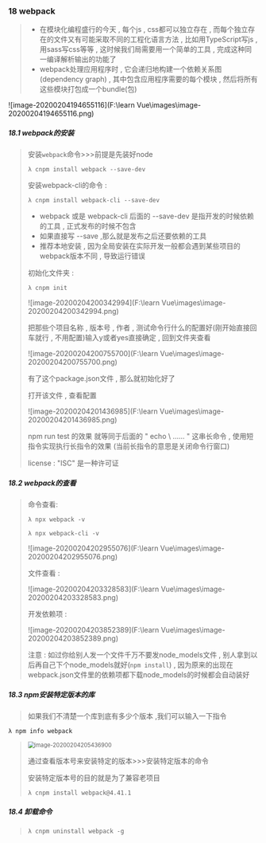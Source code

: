 ### 18 webpack

> - 在模块化编程盛行的今天 , 每个js , css都可以独立存在 , 而每个独立存在的文件又有可能采取不同的工程化语言方法 , 比如用TypeScript写js , 用sass写css等等 , 这时候我们局需要用一个简单的工具 , 完成这种同一编译解析输出的功能了
> - webpack处理应用程序时 , 它会递归地构建一个依赖关系图(dependency graph) , 其中包含应用程序需要的每个模块 , 然后将所有这些模块打包成一个bundle(包) 

![image-20200204194655116](F:\learn Vue\images\image-20200204194655116.png)

##### 18.1 webpack的安装

> 安装`webpack`命令>>>前提是先装好node
>
> ```nginx
> λ cnpm install webpack --save-dev
> ```
>
> 安装webpack-cli的命令 :
>
> ```nginx
> λ cnpm install webpack-cli --save-dev
> ```
>
> - webpack 或是 webpack-cli 后面的 --save-dev 是指开发的时候依赖的工具 , 正式发布的时候不包含
> - 如果直接写 --save ,那么就是发布之后还要依赖的工具
> - 推荐本地安装 , 因为全局安装在实际开发一般都会遇到某些项目的webpack版本不同 , 导致运行错误
>
> 初始化文件夹 :
>
> ```nginx
> λ cnpm init
> ```
>
> ![image-20200204200342994](F:\learn Vue\images\image-20200204200342994.png)
>
> 把那些个项目名称 , 版本号 , 作者 , 测试命令行什么的配置好(刚开始直接回车就行 , 不用配置)输入y或者yes直接确定 , 回到文件夹查看
>
> ![image-20200204200755700](F:\learn Vue\images\image-20200204200755700.png)
>
> 有了这个package.json文件 , 那么就初始化好了
>
> 打开该文件 , 查看配置
>
> ![image-20200204201436985](F:\learn Vue\images\image-20200204201436985.png)
>
> npm run test 的效果 就等同于后面的 " echo \ ...... " 这串长命令 , 使用短指令实现执行长指令的效果 (当前长指令的意思是关闭命令行窗口)
>
> license : "ISC" 是一种许可证

##### 18.2 webpack的查看

> 命令查看:
>
> ```nginx
> λ npx webpack -v
> ```
>
> ```nginx
> λ npx webpack-cli -v
> ```
>
> ![image-20200204202955076](F:\learn Vue\images\image-20200204202955076.png)
>
> 文件查看 :
>
> ![image-20200204203328583](F:\learn Vue\images\image-20200204203328583.png)
>
> 开发依赖项 :
>
> ![image-20200204203852389](F:\learn Vue\images\image-20200204203852389.png)
>
> 注意 : 如过你给别人发一个文件千万不要发node_models文件 , 别人拿到以后再自己下个node_models就好(`npm install`) , 因为原来的出现在webpack.json文件里的依赖项都下载node_models的时候都会自动装好

##### 18.3 npm安装特定版本的库

> 如果我们不清楚一个库到底有多少个版本 ,我们可以输入一下指令

```nginx
λ npm info webpack
```

> <img src="F:\learn Vue\images\image-20200204205436900.png" alt="image-20200204205436900" style="zoom:80%;" />
>
> 通过查看版本号来安装特定的版本>>>安装特定版本的命令
>
> 安装特定版本号的目的就是为了兼容老项目
>
> ```nginx
> λ cnpm install webpack@4.41.1
> ```

##### 18.4 卸载命令

> ```nginx
> λ cnpm uninstall webpack -g
> ```

